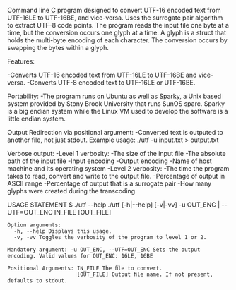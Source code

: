 Command line C program designed to convert UTF-16 encoded text from UTF-16LE to UTF-16BE, and vice-versa. Uses the surrogate pair algorithm to extract UTF-8 code points. The program reads the input file one byte at a time, but the conversion occurs one glyph at a time. A glyph is a struct that holds the multi-byte encoding of each character. The conversion occurs by swapping the bytes within a glyph.


Features:

  -Converts UTF-16 encoded text from UTF-16LE to UTF-16BE and vice-versa.
  -Converts UTF-8 encoded text to UTF-16LE or UTF-16BE.

  Portability:
  -The program runs on Ubuntu as well as Sparky, a Unix based system provided by Stony Brook University that runs SunOS sparc. Sparky is a    big endian system while the Linux VM used to develop the software is a little endian system. 
  
  Output Redirection via positional argument:
   -Converted text is outputed to another file, not just stdout.
   Example usage: ./utf -u input.txt > output.txt
  
  Verbose output:
  -Level 1 verbosity:
    -The size of the input file
    -The absolute path of the input file
    -Input encoding
    -Output encoding
    -Name of host machine and its operating system
  -Level 2 verbosity:
    -The time the program takes to read, convert and write to the output file.
    -Percentage of output in ASCII range
    -Percentage of output that is a surrogate pair
    -How many glyphs were created during the transcoding.
    
    
 USAGE STATEMENT
    $ ./utf --help 
    ./utf [-h|--help] [-v|-vv] -u OUT_ENC | --UTF=OUT_ENC IN_FILE [OUT_FILE]
   
    Option arguments: 
      -h, --help Displays this usage. 
      -v, -vv Toggles the verbosity of the program to level 1 or 2.
      
    Mandatory argument: -u OUT_ENC, --UTF=OUT_ENC Sets the output encoding. Valid values for OUT_ENC: 16LE, 16BE
    
    Positional Arguments: IN_FILE The ﬁle to convert.
                          [OUT_FILE] Output ﬁle name. If not present, defaults to stdout. 
